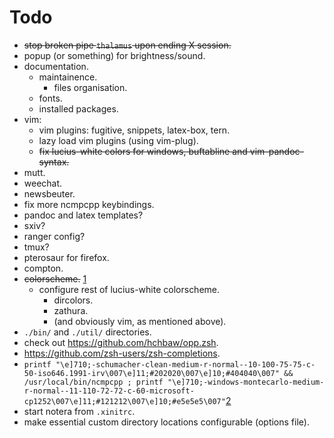 # Todo

- ~~stop broken pipe `thalamus` upon ending X session.~~
- popup (or something) for brightness/sound.
- documentation.
    - maintainence.
        - files organisation.
    - fonts.
    - installed packages.
- vim:
    - vim plugins: fugitive, snippets, latex-box, tern.
    - lazy load vim plugins (using vim-plug).
    - ~~fix lucius-white colors for windows, buftabline and
      vim-pandoc-syntax.~~
- mutt.
- weechat.
- newsbeuter.
- fix more ncmpcpp keybindings.
- pandoc and latex templates?
- sxiv?
- ranger config?
- tmux?
- pterosaur for firefox.
- compton.
- ~~colorscheme.~~ [1]
    - configure rest of lucius-white colorscheme.
        - dircolors.
        - zathura.
        - (and obviously vim, as mentioned above).
- `./bin/` and `./util/` directories.
- check out https://github.com/hchbaw/opp.zsh.
- https://github.com/zsh-users/zsh-completions.
- `printf "\e]710;-schumacher-clean-medium-r-normal--10-100-75-75-c-50-iso646.1991-irv\007\e]11;#202020\007\e]10;#404040\007" && /usr/local/bin/ncmpcpp ; printf "\e]710;-windows-montecarlo-medium-r-normal--11-110-72-72-c-60-microsoft-cp1252\007\e]11;#121212\007\e]10;#e5e5e5\007"`[2]
- start notera from `.xinitrc`.
- make essential custom directory locations configurable (options file).

[1]: http://jsbin.com/quxaxaralu/10/edit
[2]: http://lists.schmorp.de/pipermail/rxvt-unicode/2011q2/001416.html
